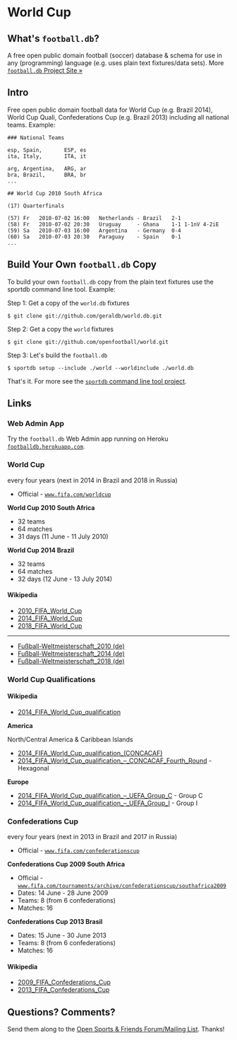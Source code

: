 # World Cup

## What's `football.db`?

A free open public domain football (soccer) database & schema
for use in any (programming) language
(e.g. uses plain text fixtures/data sets).
More [`football.db` Project Site »](http://openfootball.github.io)

## Intro

Free open public domain football data for World Cup (e.g. Brazil 2014), World Cup Quali,
Confederations Cup (e.g. Brazil 2013) including all national teams. Example:

~~~
### National Teams

esp, Spain,       ESP, es
ita, Italy,       ITA, it

arg, Argentina,   ARG, ar
bra, Brazil,      BRA, br
...
~~~

~~~
## World Cup 2010 South Africa

(17) Quarterfinals

(57) Fr   2010-07-02 16:00   Netherlands - Brazil   2-1
(58) Fr   2010-07-02 20:30   Uruguay     - Ghana    1-1 1-1nV 4-2iE
(59) Sa   2010-07-03 16:00   Argentina   - Germany  0-4
(60) Sa   2010-07-03 20:30   Paraguay    - Spain    0-1
...
~~~


## Build Your Own `football.db` Copy

To build your own `football.db` copy from the plain text fixtures
use the sportdb command line tool. Example:

Step 1:  Get a copy of the `world.db` fixtures

    $ git clone git://github.com/geraldb/world.db.git

Step 2:  Get a copy the `world` fixtures

    $ git clone git://github.com/openfootball/world.git

Step 3:  Let's build the `football.db`

    $ sportdb setup --include ./world --worldinclude ./world.db

That's it. For more
see the [`sportdb` command line tool project](https://github.com/geraldb/sport.db.ruby).


## Links

### Web Admin App

Try the `football.db` Web Admin app running on Heroku
[`footballdb.herokuapp.com`](http://footballdb.herokuapp.com).


### World Cup

every four years (next in 2014 in Brazil and 2018 in Russia)

- Official - [`www.fifa.com/worldcup`](http://www.fifa.com/worldcup)

__World Cup 2010 South Africa__

- 32 teams
- 64 matches
- 31 days (11 June - 11 July 2010)

__World Cup 2014 Brazil__

- 32 teams
- 64 matches
- 32 days (12 June - 13 July 2014)


#### Wikipedia

- [2010_FIFA_World_Cup](http://en.wikipedia.org/wiki/2010_FIFA_World_Cup)
- [2014_FIFA_World_Cup](http://en.wikipedia.org/wiki/2014_FIFA_World_Cup)
- [2018_FIFA_World_Cup](http://en.wikipedia.org/wiki/2018_FIFA_World_Cup)

---

- [Fußball-Weltmeisterschaft_2010 (de)](http://de.wikipedia.org/wiki/Fußball-Weltmeisterschaft_2010)
- [Fußball-Weltmeisterschaft_2014 (de)](http://de.wikipedia.org/wiki/Fußball-Weltmeisterschaft_2014)
- [Fußball-Weltmeisterschaft_2018 (de)](http://de.wikipedia.org/wiki/Fußball-Weltmeisterschaft_2018)


### World Cup Qualifications

#### Wikipedia

- [2014_FIFA_World_Cup_qualification](http://en.wikipedia.org/wiki/2014_FIFA_World_Cup_qualification)
 

__America__

North/Central America & Caribbean Islands

- [2014_FIFA_World_Cup_qualification_(CONCACAF)](http://en.wikipedia.org/wiki/2014_FIFA_World_Cup_qualification_(CONCACAF))
- [2014_FIFA_World_Cup_qualification_–_CONCACAF_Fourth_Round](http://en.wikipedia.org/wiki/2014_FIFA_World_Cup_qualification_–_CONCACAF_Fourth_Round) - Hexagonal


__Europe__

- [2014_FIFA_World_Cup_qualification_–_UEFA_Group_C](http://en.wikipedia.org/wiki/2014_FIFA_World_Cup_qualification_–_UEFA_Group_C) - Group C
- [2014_FIFA_World_Cup_qualification_–_UEFA_Group_I](http://en.wikipedia.org/wiki/2014_FIFA_World_Cup_qualification_–_UEFA_Group_I) - Group I


### Confederations Cup

every four years (next in 2013 in Brazil and 2017 in Russia)

- Official - [`www.fifa.com/confederationscup`](http://www.fifa.com/confederationscup)

__Confederations Cup 2009 South Africa__

- Official - [`www.fifa.com/tournaments/archive/confederationscup/southafrica2009`](http://www.fifa.com/tournaments/archive/confederationscup/southafrica2009)
- Dates:  14 June - 28 June 2009
- Teams:  8 (from 6 confederations)
- Matches: 16

__Confederations Cup 2013 Brasil__ 

- Dates:   15 June - 30 June 2013
- Teams:   8 (from 6 confederations)
- Matches: 16


#### Wikipedia

- [2009_FIFA_Confederations_Cup](http://en.wikipedia.org/wiki/2009_FIFA_Confederations_Cup)
- [2013_FIFA_Confederations_Cup](http://en.wikipedia.org/wiki/2013_FIFA_Confederations_Cup)




## Questions? Comments?

Send them along to the
[Open Sports & Friends Forum/Mailing List](http://groups.google.com/group/opensport).
Thanks!

